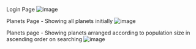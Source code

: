 Login Page
![image](https://user-images.githubusercontent.com/61175934/170921649-66df9264-e553-4ef4-a43b-82bb3dac550e.png)

Planets Page - Showing all planets initially
![image](https://user-images.githubusercontent.com/61175934/170921773-70944aba-3932-44cd-9c2e-3b16c0364960.png)

Planets page - Showing planets arranged according to population size in ascending order on searching
![image](https://user-images.githubusercontent.com/61175934/170921990-20ef18cf-c0ed-42fa-b6ec-df9054bd119e.png)
